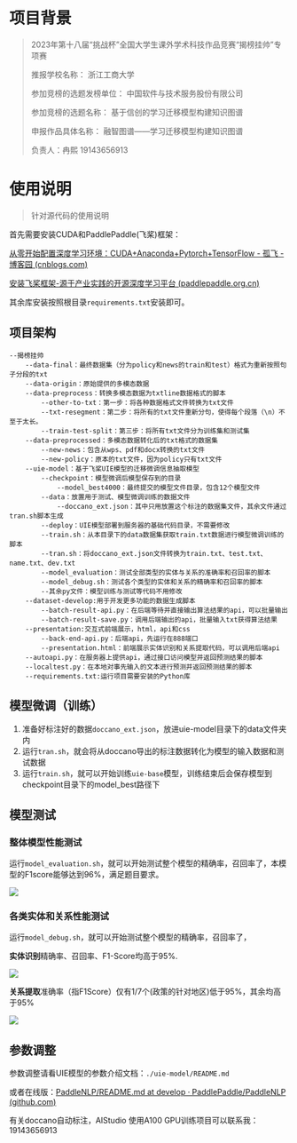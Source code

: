 # 项目背景
> 2023年第十八届“挑战杯”全国大学生课外学术科技作品竞赛“揭榜挂帅”专项赛
>
> 推报学校名称： 浙江工商大学
>
> 参加竞榜的选题发榜单位： 中国软件与技术服务股份有限公司
>
> 参加竞榜的选题名称： 基于信创的学习迁移模型构建知识图谱
>
> 申报作品具体名称： 融智图谱——学习迁移模型构建知识图谱
>
> 负责人：冉熙 19143656913

# 使用说明

> 针对源代码的使用说明

首先需要安装CUDA和PaddlePaddle(飞桨)框架：

[从零开始配置深度学习环境：CUDA+Anaconda+Pytorch+TensorFlow - 孤飞 - 博客园 (cnblogs.com)](https://www.cnblogs.com/ranxi169/p/17318803.html)

[安装飞桨框架-源于产业实践的开源深度学习平台 (paddlepaddle.org.cn)](https://www.paddlepaddle.org.cn/install/quick?docurl=/documentation/docs/zh/install/pip/windows-pip.html)

其余库安装按照根目录`requirements.txt`安装即可。

## 项目架构

```
--揭榜挂帅
	--data-final：最终数据集（分为policy和news的train和test）格式为重新按照句子分段的txt
	--data-origin：原始提供的多模态数据
	--data-preprocess：转换多模态数据为txtline数据格式的脚本
		--other-to-txt：第一步：将各种数据格式文件转换为txt文件
		--txt-resegment：第二步：将所有的txt文件重新分句，使得每个段落（\n）不至于太长。
		--train-test-split：第三步：将所有txt文件分为训练集和测试集
	--data-preprocessed：多模态数据转化后的txt格式的数据集
		--new-news：包含从wps、pdf和docx转换的txt文件
		--new-policy：原本的txt文件，因为policy只有txt文件
	--uie-model：基于飞桨UIE模型的迁移微调信息抽取模型
		--checkpoint：模型微调后模型保存到的目录
			--model_best4000：最终提交的模型文件目录，包含12个模型文件
		--data：放置用于测试、模型微调训练的数据文件
			--doccano_ext.json：其中只用放置这个标注的数据集文件，其余文件通过tran.sh脚本生成
		--deploy：UIE模型部署到服务器的基础代码目录，不需要修改
		--train.sh：从本目录下的data数据集获取train.txt数据进行模型微调训练的脚本
		--tran.sh：将doccano_ext.json文件转换为train.txt、test.txt、name.txt、dev.txt
		--model_evaluation：测试全部类型的实体与关系的准确率和召回率的脚本
		--model_debug.sh：测试各个类型的实体和关系的精确率和召回率的脚本
		--其余py文件：模型训练与测试等代码不用修改	
	--dataset-develop:用于开发更多功能的数据生成脚本
	    --batch-result-api.py：在后端等待并直接输出算法结果的api，可以批量输出
	    --batch-result-save.py：调用后端输出的api，批量输入txt获得算法结果
	--presentation:交互式前端展示，html，api和css
	    --back-end-api.py：后端api，先运行在888端口
	    --presentation.html：前端展示实体识别和关系提取代码，可以调用后端api	    
	--autoapi.py：在服务器上提供api，通过接口访问模型并返回预测结果的脚本
	--localtest.py：在本地对事先输入的文本进行预测并返回预测结果的脚本
	--requirements.txt:运行项目需要安装的Python库	
```

## 模型微调（训练）

1. 准备好标注好的数据`doccano_ext.json`，放进uie-model目录下的data文件夹内
2. 运行`tran.sh`，就会将从doccano导出的标注数据转化为模型的输入数据和测试数据
3. 运行`train.sh`，就可以开始训练`uie-base`模型，训练结束后会保存模型到checkpoint目录下的model_best路径下

## 模型测试

### 整体模型性能测试

运行`model_evaluation.sh`，就可以开始测试整个模型的精确率，召回率了，本模型的F1score能够达到96%，满足题目要求。

![](https://cdn.jsdelivr.net/gh/ranxi2001/blog-imgs@main/img/all-test.jpg)

### 各类实体和关系性能测试

运行`model_debug.sh`，就可以开始测试整个模型的精确率，召回率了，

**实体识别**精确率、召回率、F1-Score均高于95%.

![](https://cdn.jsdelivr.net/gh/ranxi2001/blog-imgs@main/img/20230601223054.png)

**关系提取**准确率（指F1Score）仅有1/7个(政策的针对地区)低于95%，其余均高于95%

![](https://cdn.jsdelivr.net/gh/ranxi2001/blog-imgs@main/img/20230601223434.png)

## 参数调整

参数调整请看UIE模型的参数介绍文档：`./uie-model/README.md`

或者在线版：[PaddleNLP/README.md at develop · PaddlePaddle/PaddleNLP (github.com)](https://github.com/PaddlePaddle/PaddleNLP/blob/develop/model_zoo/uie/README.md#模型微调)

有关doccano自动标注，AIStudio 使用A100 GPU训练项目可以联系我：19143656913